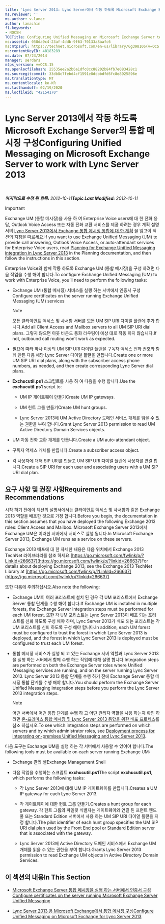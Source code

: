 ```yaml
---
title: 'Lync Server 2013: Lync Server에서 작동 하도록 Microsoft Exchange Server의 통합 메시징 구성'
ms.reviewer: ''
ms.author: v-lanac
author: lanachin
f1.keywords:
- NOCSH
TOCTitle: Configuring Unified Messaging on Microsoft Exchange Server to work with Lync Server 2013
ms:assetid: 058da9c4-23af-4ddb-9f63-70133a8aafc6
ms:mtpsurl: https://technet.microsoft.com/en-us/library/Gg398106(v=OCS.15)
ms:contentKeyID: 48183289
ms.date: 07/23/2014
manager: serdars
mtps_version: v=OCS.15
ms.openlocfilehash: 25535ee2a2b6a1dfc0cc88202b84fb7e083428c1
ms.sourcegitcommit: 33db8c7febd4cf1591e8dcbbdfd6fc8e8925896e
ms.translationtype: MT
ms.contentlocale: ko-KR
ms.lasthandoff: 02/19/2020
ms.locfileid: "42154170"
---
```

<div data-xmlns="http://www.w3.org/1999/xhtml">

<div class="topic" data-xmlns="http://www.w3.org/1999/xhtml" data-msxsl="urn:schemas-microsoft-com:xslt" data-cs="http://msdn.microsoft.com/">

<div data-asp="https://msdn2.microsoft.com/asp">

# <a name="configuring-unified-messaging-on-microsoft-exchange-server-to-work-with-lync-server-2013"></a><span data-ttu-id="51886-102">Lync Server 2013에서 작동 하도록 Microsoft Exchange Server의 통합 메시징 구성</span><span class="sxs-lookup"><span data-stu-id="51886-102">Configuring Unified Messaging on Microsoft Exchange Server to work with Lync Server 2013</span></span>

</div>

<div id="mainSection">

<div id="mainBody">

<span> </span>

<span data-ttu-id="51886-103">_**마지막으로 수정 된 항목:** 2012-10-11_</span><span class="sxs-lookup"><span data-stu-id="51886-103">_**Topic Last Modified:** 2012-10-11_</span></span>

<div>


> [!IMPORTANT]  
> <span data-ttu-id="51886-104">Exchange UM (통합 메시징)을 사용 하 여 Enterprise Voice users에 대 한 전화 응답, Outlook Voice Access 또는 자동 전화 교환 서비스를 제공 하려는 경우 계획 설명서의 <A href="lync-server-2013-planning-for-exchange-unified-messaging-integration.md">Lync Server 2013에서 Exchange 통합 메시징 통합에 대 한 계획</A> 을 읽고이 섹션의 지침을 따르세요.</span><span class="sxs-lookup"><span data-stu-id="51886-104">If you want to use Exchange Unified Messaging (UM) to provide call answering, Outlook Voice Access, or auto-attendant services for Enterprise Voice users, read <A href="lync-server-2013-planning-for-exchange-unified-messaging-integration.md">Planning for Exchange Unified Messaging integration in Lync Server 2013</A> in the Planning documentation, and then follow the instructions in this section.</span></span>



</div>

<span data-ttu-id="51886-105">Enterprise Voice와 함께 작동 하도록 Exchange UM (통합 메시징)을 구성 하려면 다음 작업을 수행 해야 합니다.</span><span class="sxs-lookup"><span data-stu-id="51886-105">To configure Exchange Unified Messaging (UM) to work with Enterprise Voice, you’ll need to perform the following tasks:</span></span>

  - <span data-ttu-id="51886-106">Exchange UM (통합 메시징) 서비스를 실행 하는 서버에서 인증서 구성</span><span class="sxs-lookup"><span data-stu-id="51886-106">Configure certificates on the server running Exchange Unified Messaging (UM) services</span></span>
    
    <div>
    

    > [!NOTE]  
    > <span data-ttu-id="51886-107">모든 클라이언트 액세스 및 사서함 서버를 모든 UM SIP URI 다이얼 플랜에 추가 합니다.</span><span class="sxs-lookup"><span data-stu-id="51886-107">Add all Client Access and Mailbox servers to all UM SIP URI dial plans.</span></span> <span data-ttu-id="51886-108">그렇지 않으면 아웃 바운드 통화 라우팅이 예상 대로 작동 하지 않습니다.</span><span class="sxs-lookup"><span data-stu-id="51886-108">If not, outbound call routing won’t work as expected.</span></span>

    
    </div>

  - <span data-ttu-id="51886-109">필요에 따라 하나 이상의 UM SIP URI 다이얼 플랜을 구독자 액세스 전화 번호와 함께 만든 다음 해당 Lync Server 다이얼 플랜을 만듭니다.</span><span class="sxs-lookup"><span data-stu-id="51886-109">Create one or more UM SIP URI dial plans, along with the subscriber access phone numbers, as needed, and then create corresponding Lync Server dial plans.</span></span>

  - <span data-ttu-id="51886-110">**Exchucutil.ps1** 스크립트를 사용 하 여 다음을 수행 합니다.</span><span class="sxs-lookup"><span data-stu-id="51886-110">Use the **exchucutil.ps1** script to:</span></span>
    
      - <span data-ttu-id="51886-111">UM IP 게이트웨이 만들기</span><span class="sxs-lookup"><span data-stu-id="51886-111">Create UM IP gateways.</span></span>
    
      - <span data-ttu-id="51886-112">UM 헌트 그룹 만들기</span><span class="sxs-lookup"><span data-stu-id="51886-112">Create UM hunt groups.</span></span>
    
      - <span data-ttu-id="51886-113">Lync Server 2013에 UM Active Directory 도메인 서비스 개체를 읽을 수 있는 권한을 부여 합니다.</span><span class="sxs-lookup"><span data-stu-id="51886-113">Grant Lync Server 2013 permission to read UM Active Directory Domain Services objects.</span></span>

  - <span data-ttu-id="51886-114">UM 자동 전화 교환 개체를 만듭니다.</span><span class="sxs-lookup"><span data-stu-id="51886-114">Create a UM auto-attendant object.</span></span>

  - <span data-ttu-id="51886-115">구독자 액세스 개체를 만듭니다.</span><span class="sxs-lookup"><span data-stu-id="51886-115">Create a subscriber access object.</span></span>

  - <span data-ttu-id="51886-116">각 사용자에 대해 SIP URI를 만들고 UM SIP URI 다이얼 플랜에 사용자를 연결 합니다.</span><span class="sxs-lookup"><span data-stu-id="51886-116">Create a SIP URI for each user and associating users with a UM SIP URI dial plan.</span></span>

<div>

## <a name="requirements-and-recommendations"></a><span data-ttu-id="51886-117">요구 사항 및 권장 사항</span><span class="sxs-lookup"><span data-stu-id="51886-117">Requirements and Recommendations</span></span>

<span data-ttu-id="51886-118">시작 하기 전에이 섹션의 설명서에서는 클라이언트 액세스 및 사서함과 같은 Exchange 2013 역할을 배포한 것으로 가정 합니다.</span><span class="sxs-lookup"><span data-stu-id="51886-118">Before you begin, the documentation in this section assumes that you have deployed the following Exchange 2013 roles: Client Access and Mailbox.</span></span> <span data-ttu-id="51886-119">Microsoft Exchange Server 2013에서 Exchange UM은 이러한 서버에서 서비스로 실행 됩니다.</span><span class="sxs-lookup"><span data-stu-id="51886-119">In Microsoft Exchange Server 2013, Exchange UM runs as a service on these servers.</span></span>

<span data-ttu-id="51886-120">Exchange 2013 배포에 대 한 자세한 내용은 다음 위치에서 Exchange 2013 TechNet 라이브러리를 참조 하세요.[https://go.microsoft.com/fwlink/p/?LinkId=266637](https://go.microsoft.com/fwlink/p/?linkid=266637)</span><span class="sxs-lookup"><span data-stu-id="51886-120">For details about deploying Exchange 2013, see the Exchange 2013 TechNet Library at [https://go.microsoft.com/fwlink/p/?LinkId=266637](https://go.microsoft.com/fwlink/p/?linkid=266637)</span></span>

<span data-ttu-id="51886-121">또한 다음에 주의하십시오.</span><span class="sxs-lookup"><span data-stu-id="51886-121">Also note the following:</span></span>

  - <span data-ttu-id="51886-122">Exchange UM이 여러 포리스트에 설치 된 경우 각 UM 포리스트에서 Exchange Server 통합 단계를 수행 해야 합니다.</span><span class="sxs-lookup"><span data-stu-id="51886-122">If Exchange UM is installed in multiple forests, the Exchange Server integration steps must be performed for each UM forest.</span></span> <span data-ttu-id="51886-123">또한 각 UM 포리스트는 Lync Server 2013이 배포 되는 포리스트를 신뢰 하도록 구성 해야 하며, Lync Server 2013가 배포 되는 포리스트는 각 UM 포리스트를 신뢰 하도록 구성 해야 합니다.</span><span class="sxs-lookup"><span data-stu-id="51886-123">In addition, each UM forest must be configured to trust the forest in which Lync Server 2013 is deployed, and the forest in which Lync Server 2013 is deployed must be configured to trust each UM forest.</span></span>

  - <span data-ttu-id="51886-124">통합 메시징 서비스가 실행 되 고 있는 Exchange 서버 역할과 Lync Server 2013을 실행 하는 서버에서 함께 수행 하는 작업에 대해 설명 합니다.</span><span class="sxs-lookup"><span data-stu-id="51886-124">Integration steps are performed on both the Exchange Server roles where Unified Messaging services are running, and on the server running Lync Server 2013.</span></span> <span data-ttu-id="51886-125">Lync Server 2013 통합 단계를 수행 하기 전에 Exchange Server 통합 메시징 통합 단계를 수행 해야 합니다.</span><span class="sxs-lookup"><span data-stu-id="51886-125">You should perform the Exchange Server Unified Messaging integration steps before you perform the Lync Server 2013 integration steps.</span></span>
    
    <div>
    

    > [!NOTE]  
    > <span data-ttu-id="51886-126">어떤 서버에서 어떤 통합 단계를 수행 하 고 어떤 관리자 역할을 사용 하는지 확인 하려면 <A href="lync-server-2013-deployment-process-for-integrating-on-premises-unified-messaging.md">온-프레미스 통합 메시징 및 Lync Server 2013 통합을 위한 배포 프로세스</A>를 참조 하십시오.</span><span class="sxs-lookup"><span data-stu-id="51886-126">To see which integration steps are performed on which servers and by which administrator roles, see <A href="lync-server-2013-deployment-process-for-integrating-on-premises-unified-messaging.md">Deployment process for integrating on-premises Unified Messaging and Lync Server 2013</A>.</span></span>

    
    </div>

<span data-ttu-id="51886-127">다음 도구는 Exchange UM을 실행 하는 각 서버에서 사용할 수 있어야 합니다.</span><span class="sxs-lookup"><span data-stu-id="51886-127">The following tools must be available on each server running Exchange UM:</span></span>

  - <span data-ttu-id="51886-128">Exchange 관리 셸</span><span class="sxs-lookup"><span data-stu-id="51886-128">Exchange Management Shell</span></span>

  - <span data-ttu-id="51886-129">다음 작업을 수행하는 스크립트 **exchucutil.ps1**</span><span class="sxs-lookup"><span data-stu-id="51886-129">The script **exchucutil.ps1**, which performs the following tasks:</span></span>
    
      - <span data-ttu-id="51886-130">각 Lync Server 2013에 대해 UM IP 게이트웨이를 만듭니다.</span><span class="sxs-lookup"><span data-stu-id="51886-130">Creates a UM IP gateway for each Lync Server 2013.</span></span>
    
      - <span data-ttu-id="51886-131">각 게이트웨이에 대한 헌트 그룹 만들기.</span><span class="sxs-lookup"><span data-stu-id="51886-131">Creates a hunt group for each gateway.</span></span> <span data-ttu-id="51886-132">각 헌트 그룹의 파일럿 식별자는 게이트웨이와 연결 된 프런트 엔드 풀 또는 Standard Edition 서버에서 사용 하는 UM SIP URI 다이얼 플랜을 지정 합니다.</span><span class="sxs-lookup"><span data-stu-id="51886-132">The pilot identifier of each hunt group specifies the UM SIP URI dial plan used by the Front End pool or Standard Edition server that is associated with the gateway.</span></span>
    
      - <span data-ttu-id="51886-133">Lync Server 2013에 Active Directory 도메인 서비스에서 Exchange UM 개체를 읽을 수 있는 권한을 부여 합니다.</span><span class="sxs-lookup"><span data-stu-id="51886-133">Grants Lync Server 2013 permission to read Exchange UM objects in Active Directory Domain Services.</span></span>

</div>

<div>

## <a name="in-this-section"></a><span data-ttu-id="51886-134">이 섹션의 내용</span><span class="sxs-lookup"><span data-stu-id="51886-134">In This Section</span></span>

  - [<span data-ttu-id="51886-135">Microsoft Exchange Server 통합 메시징을 실행 하는 서버에서 인증서 구성</span><span class="sxs-lookup"><span data-stu-id="51886-135">Configure certificates on the server running Microsoft Exchange Server Unified Messaging</span></span>](lync-server-2013-configure-certificates-on-the-server-running-microsoft-exchange-server-unified-messaging.md)

  - [<span data-ttu-id="51886-136">Lync Server 2013 용 Microsoft Exchange에서 통합 메시징 구성</span><span class="sxs-lookup"><span data-stu-id="51886-136">Configure Unified Messaging on Microsoft Exchange for Lync Server 2013</span></span>](lync-server-2013-configure-unified-messaging-on-microsoft-exchange.md)

</div>

</div>

<span> </span>

</div>

</div>

</div>

